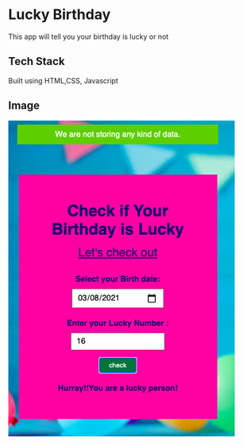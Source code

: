 # Lucky Birthday
This app will tell you your birthday is lucky or not

## Tech Stack
Built using HTML,CSS, Javascript

## Image
![Project](https://github.com/yashgupta18/birthday/blob/main/birthday.png)
